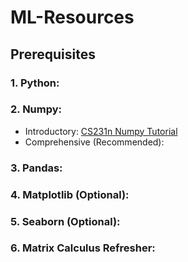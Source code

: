 # ML-Resources

## Prerequisites

### 1. Python:

### 2. Numpy:
   - Introductory: [CS231n Numpy Tutorial](https://cs231n.github.io/python-numpy-tutorial/) 
   - Comprehensive (Recommended): 

### 3. Pandas:

### 4. Matplotlib (Optional):

### 5. Seaborn (Optional):

### 6. Matrix Calculus Refresher:
